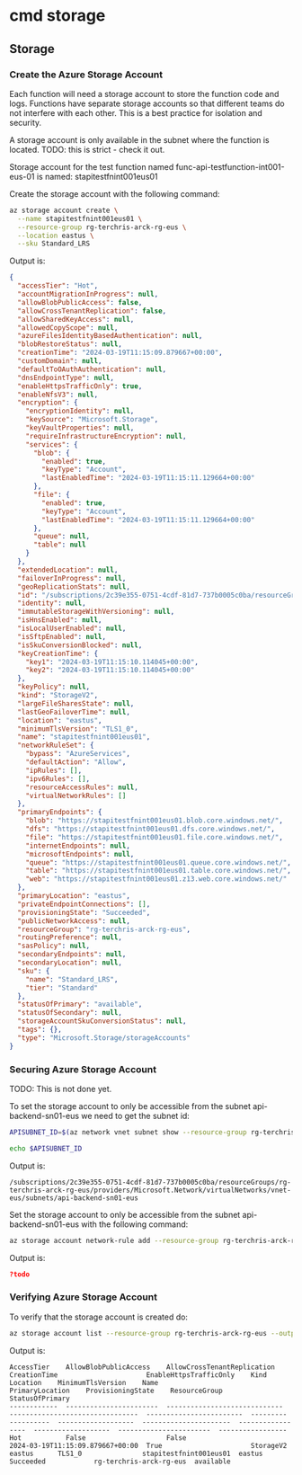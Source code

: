 # cmd storage

## Storage

### Create the Azure Storage Account

Each function will need a storage account to store the function code and logs. Functions have separate storage accounts so that different teams do not interfere with each other. This is a best practice for isolation and security.

A storage account is only available in the subnet where the function is located. 
TODO: this is strict - check it out.

Storage account for the test function named func-api-testfunction-int001-eus-01 is named: stapitestfnint001eus01

Create the storage account with the following command:

```bash
az storage account create \
  --name stapitestfnint001eus01 \
  --resource-group rg-terchris-arck-rg-eus \
  --location eastus \
  --sku Standard_LRS
```

Output is:

```json
{
  "accessTier": "Hot",
  "accountMigrationInProgress": null,
  "allowBlobPublicAccess": false,
  "allowCrossTenantReplication": false,
  "allowSharedKeyAccess": null,
  "allowedCopyScope": null,
  "azureFilesIdentityBasedAuthentication": null,
  "blobRestoreStatus": null,
  "creationTime": "2024-03-19T11:15:09.879667+00:00",
  "customDomain": null,
  "defaultToOAuthAuthentication": null,
  "dnsEndpointType": null,
  "enableHttpsTrafficOnly": true,
  "enableNfsV3": null,
  "encryption": {
    "encryptionIdentity": null,
    "keySource": "Microsoft.Storage",
    "keyVaultProperties": null,
    "requireInfrastructureEncryption": null,
    "services": {
      "blob": {
        "enabled": true,
        "keyType": "Account",
        "lastEnabledTime": "2024-03-19T11:15:11.129664+00:00"
      },
      "file": {
        "enabled": true,
        "keyType": "Account",
        "lastEnabledTime": "2024-03-19T11:15:11.129664+00:00"
      },
      "queue": null,
      "table": null
    }
  },
  "extendedLocation": null,
  "failoverInProgress": null,
  "geoReplicationStats": null,
  "id": "/subscriptions/2c39e355-0751-4cdf-81d7-737b0005c0ba/resourceGroups/rg-terchris-arck-rg-eus/providers/Microsoft.Storage/storageAccounts/stapitestfnint001eus01",
  "identity": null,
  "immutableStorageWithVersioning": null,
  "isHnsEnabled": null,
  "isLocalUserEnabled": null,
  "isSftpEnabled": null,
  "isSkuConversionBlocked": null,
  "keyCreationTime": {
    "key1": "2024-03-19T11:15:10.114045+00:00",
    "key2": "2024-03-19T11:15:10.114045+00:00"
  },
  "keyPolicy": null,
  "kind": "StorageV2",
  "largeFileSharesState": null,
  "lastGeoFailoverTime": null,
  "location": "eastus",
  "minimumTlsVersion": "TLS1_0",
  "name": "stapitestfnint001eus01",
  "networkRuleSet": {
    "bypass": "AzureServices",
    "defaultAction": "Allow",
    "ipRules": [],
    "ipv6Rules": [],
    "resourceAccessRules": null,
    "virtualNetworkRules": []
  },
  "primaryEndpoints": {
    "blob": "https://stapitestfnint001eus01.blob.core.windows.net/",
    "dfs": "https://stapitestfnint001eus01.dfs.core.windows.net/",
    "file": "https://stapitestfnint001eus01.file.core.windows.net/",
    "internetEndpoints": null,
    "microsoftEndpoints": null,
    "queue": "https://stapitestfnint001eus01.queue.core.windows.net/",
    "table": "https://stapitestfnint001eus01.table.core.windows.net/",
    "web": "https://stapitestfnint001eus01.z13.web.core.windows.net/"
  },
  "primaryLocation": "eastus",
  "privateEndpointConnections": [],
  "provisioningState": "Succeeded",
  "publicNetworkAccess": null,
  "resourceGroup": "rg-terchris-arck-rg-eus",
  "routingPreference": null,
  "sasPolicy": null,
  "secondaryEndpoints": null,
  "secondaryLocation": null,
  "sku": {
    "name": "Standard_LRS",
    "tier": "Standard"
  },
  "statusOfPrimary": "available",
  "statusOfSecondary": null,
  "storageAccountSkuConversionStatus": null,
  "tags": {},
  "type": "Microsoft.Storage/storageAccounts"
}
````

### Securing Azure Storage Account

TODO: This is not done yet.

To set the storage account to only be accessible from the subnet api-backend-sn01-eus we need to get the subnet id:

```bash
APISUBNET_ID=$(az network vnet subnet show --resource-group rg-terchris-arck-rg-eus --vnet-name vnet-eus --name api-backend-sn01-eus --query id -o tsv)

echo $APISUBNET_ID
```

Output is:

```text
/subscriptions/2c39e355-0751-4cdf-81d7-737b0005c0ba/resourceGroups/rg-terchris-arck-rg-eus/providers/Microsoft.Network/virtualNetworks/vnet-eus/subnets/api-backend-sn01-eus
```

Set the storage account to only be accessible from the subnet api-backend-sn01-eus with the following command:

```bash
az storage account network-rule add --resource-group rg-terchris-arck-rg-eus --account-name stapitestfnint001eus01 --subnet $APISUBNET_ID
```

Output is:

```json
?todo
```

### Verifying Azure Storage Account

To verify that the storage account is created do:

```bash
az storage account list --resource-group rg-terchris-arck-rg-eus --output table
```

Output is:

```text
AccessTier    AllowBlobPublicAccess    AllowCrossTenantReplication    CreationTime                      EnableHttpsTrafficOnly    Kind       Location    MinimumTlsVersion    Name                    PrimaryLocation    ProvisioningState    ResourceGroup            StatusOfPrimary
------------  -----------------------  -----------------------------  --------------------------------  ------------------------  ---------  ----------  -------------------  ----------------------  -----------------  -------------------  -----------------------  -----------------
Hot           False                    False                          2024-03-19T11:15:09.879667+00:00  True                      StorageV2  eastus      TLS1_0               stapitestfnint001eus01  eastus             Succeeded            rg-terchris-arck-rg-eus  available
```
